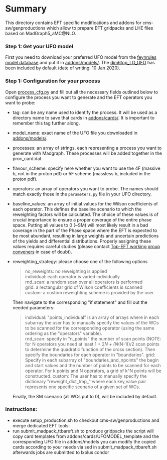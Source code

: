 # Summary
This directory contains EFT specific modifications and addons for cms-sw/genproductions which allow to prepare EFT gridpacks and LHE files based on MadGraph5_aMC@NLO. 

### Step 1: Get your UFO model
First you need to download your preferred UFO model from the [feynrules model database](https://feynrules.irmp.ucl.ac.be/wiki/ModelDatabaseMainPage) and put it in [addons/models/](addons/models). 
The [dim6top_LO_UFO](https://feynrules.irmp.ucl.ac.be/wiki/dim6top) has been included by default (date of writing: 10 Jan 2020).

### Step 1: Configuration for your process
Open [process_cfg.py](./process_cfg.py) and fill out all the necessary fields outlined below to configure the process you want to generate and the EFT operators you want to probe:

  * tag: can be any name used to identify the process. It will be used as a directory name to save that cards in [addons/cards/](addons/cards). It is important to remember this tag further along.
  * model_name: exact name of the UFO file you downloaded in [addons/models/](addons/models).
  * processes: an array of strings, each representing a process you want to generate with Madgraph. These processes will be added together in the proc_card.dat.
  * flavour_scheme: specify here whether you want to use the 4F (massive b, not in the proton pdf) or 5F scheme (massless b, included in the proton pdf).
  * operators: an array of operators you want to probe. The names should match exactly those in the `parameters.py` file in your UFO directory.
  * baseline_values: an array of initial values for the Wilson coefficients of each operator. This defines the baseline scenario to which the reweighting factors will be calculated. The choice of these values is of crucial importance to ensure a proper coverage of the entire phase space. Putting all values to 0 (~SM) will most likely result in a bad coverage in the part of the Phase space where the EFT is expected to be most abundant, resulting in large weights and uncertain predictions of the yields and differential distributions. Properly assigning these values requires careful studies (please contact [Top-EFT working group conveners](mailto:cms-toppag-eft@cern.ch) in case of doubt).
  * reweighting_strategy: please choose one of the following options
    > no_reweights: no reweighting is applied<br/>
    > individual: each operator is varied individually<br/>
    > rnd_scan: a random scan over all operators is performed<br/>
    > grid: a rectangular grid of Wilson coefficients is scanned<br/>
    > custom: a custom reweighting scheme is provided by the user
    
	Then navigate to the corresponding "if statement" and fill out the needed parameters:
	> individual: "points_individual" is an array of arrays where in each subarray the user has to manually specify the values of the WCs to be scanned for the corresponding operator (using the same ordering as the "operators" variable).<br/>
    > rnd_scan: specify in "n_points" the number of scan points (NOTE: for N operators you need at least 1 + 2*N + (N*(N-1))/2 scan points to determine the quadratic function of the cross section). Then specify the boundaries for each operator in "boundaries".
    > grid: Specify in each subarray of "boundaries_and_npoints" the begin and start values and the number of points to be scanned for each operator. For k points and N operators, a grid of k^N points will be constructed.
    > custom: The user has to manually specify the dictionary "reweight_dict_tmp_" where each key,value pair represents one specific scenario of a given set of WCs.
    
    Finally, the SM scenario (all WCs put to 0), will be included by default.

### instructions:  
 * execute setup_production.sh to checkout cms-sw/genproductions and merge dedicated EFT tools: 
 * run submit_madpack_ttbareft.sh to produce gridpacks 
   the script will copy card templates from  addons/cards/UFOMODEL_template and the corresponding UFO file in addons/models
   you can modify the copied cards according to your needs via sed in submit_madpack_ttbareft.sh
   afterwards jobs are submitted to lxplus condor 


